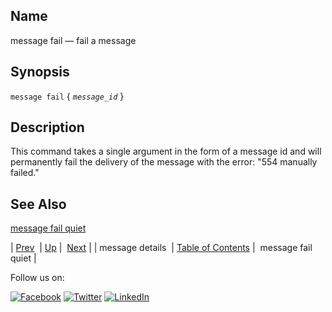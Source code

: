 <a name="console_commands.message_fail"></a>
## Name

message fail — fail a message

## Synopsis

`message fail` { *`message_id`* }

<a name="idp287936"></a>
## Description

This command takes a single argument in the form of a message id and will permanently fail the delivery of the message with the error: "554 manually failed."

<a name="idp289888"></a>
## See Also

[message fail quiet](console_commands.message_fail_quiet.php "message fail quiet")

| [Prev](console_commands.message_details.php)  | [Up](console.cmds.ref.php) |  [Next](console_commands.message_fail_quiet.php) |
| message details  | [Table of Contents](index.php) |  message fail quiet |

Follow us on:

[![Facebook](https://support.messagesystems.com/images/icon-facebook.png)](http://www.facebook.com/messagesystems) [![Twitter](https://support.messagesystems.com/images/icon-twitter.png)](http://twitter.com/#!/MessageSystems) [![LinkedIn](https://support.messagesystems.com/images/icon-linkedin.png)](http://www.linkedin.com/company/message-systems)